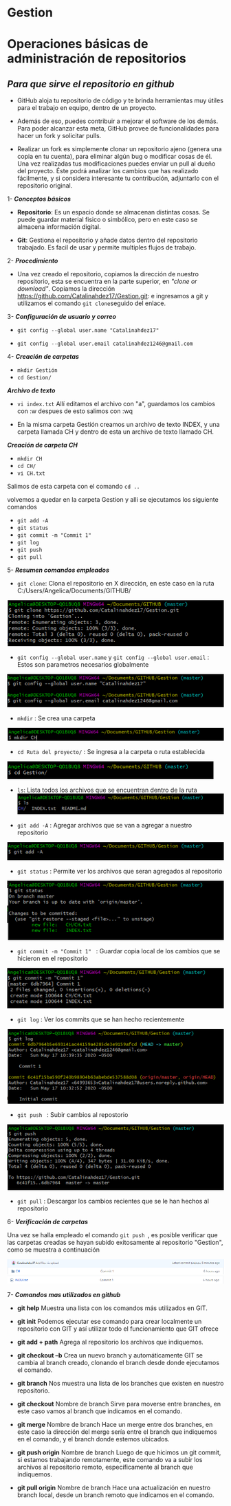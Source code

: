 # Gestion
# **Operaciones básicas de administración de repositorios**

## ***Para que sirve el repositorio en github***

- GitHub aloja tu repositorio de código y te brinda herramientas muy útiles para el trabajo en equipo, dentro de un proyecto.

- Además de eso, puedes contribuir a mejorar el software de los demás. Para poder alcanzar esta meta, GitHub provee de funcionalidades para hacer un fork y solicitar pulls.

- Realizar un fork es simplemente clonar un repositorio ajeno (genera una copia en tu cuenta), para eliminar algún bug o modificar cosas de él. Una vez realizadas tus modificaciones puedes enviar un pull al dueño del proyecto. Éste podrá analizar los cambios que has realizado fácilmente, y si considera interesante tu contribución, adjuntarlo con el repositorio original.
  
1- ***Conceptos básicos***
  
 - **Repositorio**: Es un espacio donde se almacenan distintas cosas. Se puede guardar material fisico o simbólico, pero en este caso se almacena información digital.  
   
- **Git**: Gestiona el repositorio y añade datos dentro del repositorio trabajado. Es facil de usar y permite multiples flujos de trabajo.
  
2- ***Procedimiento***
  + Una vez creado el repositorio, copiamos la dirección de nuestro repositorio, esta se encuentra en la parte superior, en *"clone or download"*. Copiamos la dirección https://github.com/Catalinahdez17/Gestion.git: e ingresamos a git y utilizamos el comando `git clone`seguido del enlace.

3- ***Configuración de usuario y correo***
- `git config --global user.name "Catalinahdez17"`

- `git config --global user.email catalinahdez1246@gmail.com`  

4- ***Creación de carpetas***
+ `mkdir Gestión`
+  `cd Gestion/`

***Archivo de texto***
+  `vi index.txt` Allí editamos el archivo con "a", guardamos los cambios con :w despues de esto salimos con :wq

* En la misma carpeta Gestión creamos un archivo de texto INDEX, y una carpeta llamada CH y dentro de esta un archivo de texto llamado CH.

***Creación de carpeta CH***
- `mkdir CH`
-  `cd CH/`
-  `vi CH.txt`
 
Salimos de esta carpeta con  el comando `cd ..`

volvemos a quedar en la carpeta Gestion y alli se ejecutamos los siguiente comandos 

- `git add -A`
- `git status`
- `git commit -m "Commit 1"`
- `git log`
- `git push`
- `git pull`

5- ***Resumen comandos empleados***
   
 - `git clone`: Clona el repositorio en X dirección, en este caso en la ruta C:/Users/Angelica/Documents/GITHUB/
 
 ![alt text](https://github.com/Catalinahdez17/Gestion/blob/master/git%20clone.PNG)
   
 - `git config --global user.name` y `git config --global user.email` : Estos son parametros necesarios globalmente 
 
 ![alt text](https://github.com/Catalinahdez17/Gestion/blob/master/GIT%20GLOBAL.PNG)
    
 - `mkdir` : Se crea una carpeta 
 
 ![alt text](https://github.com/Catalinahdez17/Gestion/blob/master/Mkdir.PNG)
 
 - `cd Ruta del proyecto/` : Se ingresa a la carpeta o ruta establecida
 
 ![alt text](https://github.com/Catalinahdez17/Gestion/blob/master/CD.PNG)
 
 - `ls`: Lista todos los archivos que se encuentran dentro de la ruta
 ![alt text](https://github.com/Catalinahdez17/Gestion/blob/master/ls.PNG)
 
 - `git add -A` : Agregar archivos que se van a agregar a nuestro repositorio 
 
 ![alt text](https://github.com/Catalinahdez17/Gestion/blob/master/Git%20add.PNG)

-  `git status` : Permite ver los archivos que seran agregados al repositorio

 ![alt text](https://github.com/Catalinahdez17/Gestion/blob/master/git%20status.PNG)

-  `git commit -m "Commit 1" ` : Guardar copia local de los cambios que se hicieron en el repositorio

![alt text](https://github.com/Catalinahdez17/Gestion/blob/master/Git%20commit%20si.PNG)

-  `git log` : Ver los commits que se han hecho recientemente 

![alt text](https://github.com/Catalinahdez17/Gestion/blob/master/git%20log.PNG)

-  `git push ` : Subir cambios al repostorio

![alt text](https://github.com/Catalinahdez17/Gestion/blob/master/git%20push.PNG)

-  `git pull` : Descargar los cambios recientes que se le han hechos al repositorio

6- ***Verificación de carpetas***

  Una vez se halla empleado el comando `git push `, es posible verificar que las carpetas creadas se hayan subido exitosamente al repositorio "Gestion", como se muestra a continuación 

![alt text](https://github.com/Catalinahdez17/Gestion/blob/master/ch.PNG)
![alt text](https://github.com/Catalinahdez17/Gestion/blob/master/index.PNG)

7- ***Comandos mas utilizados en github***
-	**git help** Muestra una lista con los comandos más utilizados en GIT.

-	**git init** Podemos ejecutar ese comando para crear localmente un repositorio con GIT y así utilizar todo el funcionamiento que GIT ofrece
-	**git add + path** Agrega al repositorio los archivos que indiquemos.
-	**git checkout –b** Crea un nuevo branch y automáticamente GIT se cambia al branch creado, clonando el branch desde donde ejecutamos el comando.
-	**git branch** Nos muestra una lista de los branches que existen en nuestro repositorio.
-	**git checkout** Nombre de branch Sirve para moverse entre branches, en este caso vamos al branch que indicamos en el comando.
-	**git merge** Nombre de branch Hace un merge entre dos branches, en este caso la dirección del merge sería entre el branch que indiquemos en el comando, y el branch donde estemos ubicados.
-	**git push origin** Nombre de branch  Luego de que hicimos un git commit, si estamos trabajando remotamente, este comando va a subir los archivos al repositorio remoto, específicamente al branch que indiquemos.
-	**git pull origin** Nombre de branch  Hace una actualización en nuestro branch local, desde un branch remoto que indicamos en el comando.




